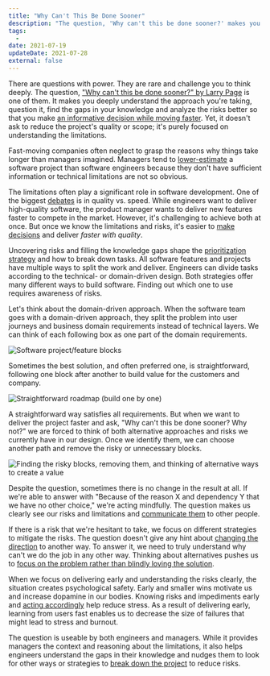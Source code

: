 ```yaml
---
title: "Why Can't This Be Done Sooner"
description: "The question, 'Why can't this be done sooner?' makes you deeply understand the approach you're taking, question it, find the gaps in your knowledge, and analyze the risks better so that you make an informative decision while moving faster."
tags:
  -
date: 2021-07-19
updateDate: 2021-07-28
external: false
---
```


There are questions with power. They are rare and challenge you to think deeply. The question, ["Why can't this be done sooner?" by Larry Page](https://review.firstround.com/speed-as-a-habit) is one of them. It makes you deeply understand the approach you're taking, question it, find the gaps in your knowledge and analyze the risks better so that you make [an informative decision while moving faster](/bias-towards-action). Yet, it doesn't ask to reduce the project's quality or scope; it's purely focused on understanding the limitations.

Fast-moving companies often neglect to grasp the reasons why things take longer than managers imagined. Managers tend to [lower-estimate](/timely-estimations-are-underrated) a software project than software engineers because they don't have sufficient information or technical limitations are not so obvious.

The limitations often play a significant role in software development. One of the biggest [debates](/how-to-stop-endless-discussions) is in quality vs. speed. While engineers want to deliver high-quality software, the product manager wants to deliver new features faster to compete in the market. However, it's challenging to achieve both at once. But once we know the limitations and risks, it's easier to [make decisions](/the-decision-making-pendulum) and deliver _faster_ _with quality_.

Uncovering risks and filling the knowledge gaps shape the [prioritization strategy](/prioritization-skills-for-senior-and-staff-software-engineers) and how to break down tasks. All software features and projects have multiple ways to split the work and deliver. Engineers can divide tasks according to the technical- or domain-driven design. Both strategies offer many different ways to build software. Finding out which one to use requires awareness of risks.

Let's think about the domain-driven approach. When the software team goes with a domain-driven approach, they split the problem into user journeys and business domain requirements instead of technical layers. We can think of each following box as one part of the domain requirements.

![Software project/feature blocks](/images/content/essays/why-cant-this-be-done-sooner/feature-blocks.png)

Sometimes the best solution, and often preferred one, is straightforward, following one block after another to build value for the customers and company.

![Straightforward roadmap (build one by one)](/images/content/essays/why-cant-this-be-done-sooner/straightforward-roadmap.png)

A straightforward way satisfies all requirements. But when we want to deliver the project faster and ask, "Why can't this be done sooner? Why not?" we are forced to think of both alternative approaches and risks we currently have in our design. Once we identify them, we can choose another path and remove the risky or unnecessary blocks.

![Finding the risky blocks, removing them, and thinking of alternative ways to create a value](/images/content/essays/why-cant-this-be-done-sooner/finding-risky-blocks.png)

Despite the question, sometimes there is no change in the result at all. If we're able to answer with "Because of the reason X and dependency Y that we have no other choice," we're acting mindfully. The question makes us clearly see our risks and limitations and [communicate them](/communicating-decisions-in-the-organizations) to other people.

If there is a risk that we're hesitant to take, we focus on different strategies to mitigate the risks. The question doesn't give any hint about [changing the direction](https://mediations.candost.blog/p/18-managing-organizational-changes) to another way. To answer it, we need to truly understand why can't we do the job in any other way. Thinking about alternatives pushes us to [focus on the problem rather than blindly loving the solution](/14-lessons-i-learned-in-10-years).

When we focus on delivering early and understanding the risks clearly, the situation creates psychological safety. Early and smaller wins motivate us and increase dopamine in our bodies. Knowing risks and impediments early and [acting accordingly](/bias-towards-action) help reduce stress. As a result of delivering early, learning from users fast enables us to decrease the size of failures that might lead to stress and burnout.

The question is useable by both engineers and managers. While it provides managers the context and reasoning about the limitations, it also helps engineers understand the gaps in their knowledge and nudges them to look for other ways or strategies to [break down the project](/newsletter/mektup-6) to reduce risks.
